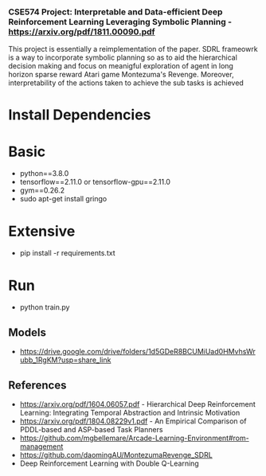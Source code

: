 ### CSE574 Project: Interpretable and Data-efficient Deep Reinforcement Learning Leveraging Symbolic Planning - https://arxiv.org/pdf/1811.00090.pdf
This project is essentially a reimplementation of the paper. SDRL frameowrk is a way to incorporate symbolic planning so as to aid the hierarchical decision making and focus on meanigful exploration of agent in long horizon sparse reward Atari game Montezuma's Revenge. Moreover, interpretability of the actions taken to achieve the sub tasks is achieved 

# Install Dependencies
# Basic
- python==3.8.0
- tensorflow==2.11.0 or tensorflow-gpu==2.11.0
- gym==0.26.2
- sudo apt-get install gringo
# Extensive 
- pip install -r requirements.txt

# Run
- python train.py
    
## Models 
- https://drive.google.com/drive/folders/1d5GDeR8BCUMiUad0HMvhsWrubb_1RgKM?usp=share_link

## References
- https://arxiv.org/pdf/1604.06057.pdf - Hierarchical Deep Reinforcement Learning: Integrating Temporal Abstraction and Intrinsic Motivation
- https://arxiv.org/pdf/1804.08229v1.pdf - An Empirical Comparison of PDDL-based and ASP-based Task Planners
- https://github.com/mgbellemare/Arcade-Learning-Environment#rom-management
- https://github.com/daomingAU/MontezumaRevenge_SDRL
- Deep Reinforcement Learning with Double Q-Learning

